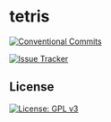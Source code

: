 # tetris

[![Conventional Commits](https://img.shields.io/badge/Conventional%20Commits-1.0.0-yellow.svg)](https://conventionalcommits.org)

[![Issue Tracker](https://github.com/el-bastard0/tetris/actions/workflows/issue-tracker.yml/badge.svg)](https://github.com/el-bastard0/tetris/actions/workflows/issue-tracker.yml)

## License

[![License: GPL v3](https://img.shields.io/badge/License-GPLv3-blue.svg)](LICENSE)
